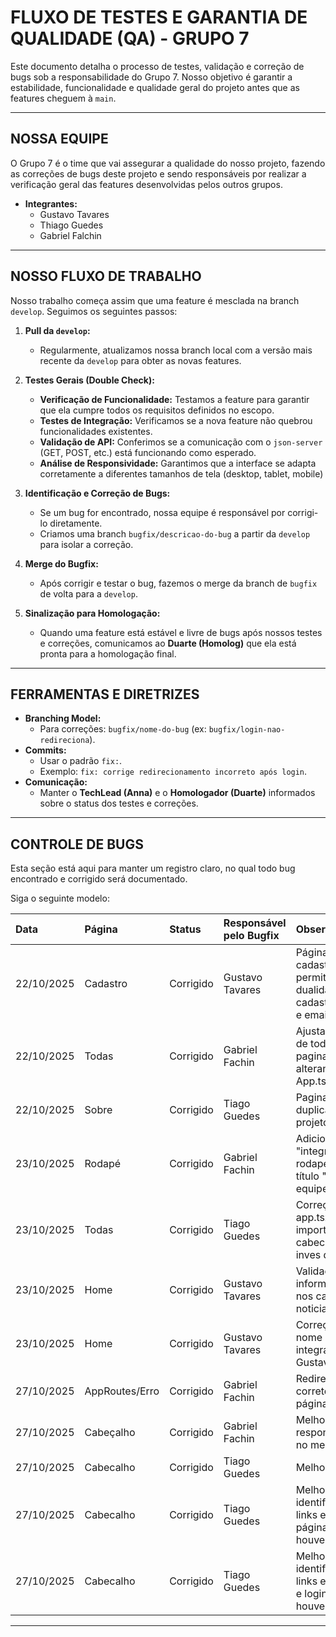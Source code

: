 # FLUXO DE TESTES E GARANTIA DE QUALIDADE (QA) - GRUPO 7

Este documento detalha o processo de testes, validação e correção de bugs sob a responsabilidade do Grupo 7. Nosso objetivo é garantir a estabilidade, funcionalidade e qualidade geral do projeto antes que as features cheguem à `main`.

---

## NOSSA EQUIPE

O Grupo 7 é o time que vai assegurar a qualidade do nosso projeto, fazendo as correções de bugs deste projeto e sendo responsáveis por realizar a verificação geral das features desenvolvidas pelos outros grupos.

- **Integrantes:**
  - Gustavo Tavares 
  - Thiago Guedes
  - Gabriel Falchin

---

## NOSSO FLUXO DE TRABALHO

Nosso trabalho começa assim que uma feature é mesclada na branch `develop`. Seguimos os seguintes passos:

1.  **Pull da `develop`:**
    - Regularmente, atualizamos nossa branch local com a versão mais recente da `develop` para obter as novas features.

2.  **Testes Gerais (Double Check):**
    - **Verificação de Funcionalidade:** Testamos a feature para garantir que ela cumpre todos os requisitos definidos no escopo.
    - **Testes de Integração:** Verificamos se a nova feature não quebrou funcionalidades existentes.
    - **Validação de API:** Conferimos se a comunicação com o `json-server` (GET, POST, etc.) está funcionando como esperado.
    - **Análise de Responsividade:** Garantimos que a interface se adapta corretamente a diferentes tamanhos de tela (desktop, tablet, mobile)

3.  **Identificação e Correção de Bugs:**
    - Se um bug for encontrado, nossa equipe é responsável por corrigi-lo diretamente.
    - Criamos uma branch `bugfix/descricao-do-bug` a partir da `develop` para isolar a correção.

4.  **Merge do Bugfix:**
    - Após corrigir e testar o bug, fazemos o merge da branch de `bugfix` de volta para a `develop`.

5.  **Sinalização para Homologação:**
    - Quando uma feature está estável e livre de bugs após nossos testes e correções, comunicamos ao **Duarte (Homolog)** que ela está pronta para a homologação final.

---

## FERRAMENTAS E DIRETRIZES

- **Branching Model:**
  - Para correções: `bugfix/nome-do-bug` (ex: `bugfix/login-nao-redireciona`).
- **Commits:**
  - Usar o padrão `fix:`.
  - Exemplo: `fix: corrige redirecionamento incorreto após login`.
- **Comunicação:**
  - Manter o **TechLead (Anna)** e o **Homologador (Duarte)** informados sobre o status dos testes e correções.

---

## CONTROLE DE BUGS

Esta seção está aqui para manter um registro claro, no qual todo bug encontrado e corrigido será documentado.

Siga o seguinte modelo:

Data | Página | Status | Responsável pelo Bugfix | Observação |
|:-------|:-----------|:--------------|:--------------|:--------------|
22/10/2025 | Cadastro | Corrigido | Gustavo Tavares | Página de cadastro permitindo dualidade no cadastro de user e email.|
22/10/2025 | Todas | Corrigido | Gabriel Fachin | Ajustando layout de todas a paginas, alterando o App.tsx.|
22/10/2025 | Sobre | Corrigido | Tiago Guedes | Pagina sobre duplicada no projeto |
23/10/2025 | Rodapé | Corrigido | Gabriel Fachin | Adicionado botão "integrantes" no rodapé sob o título "nossa equipe" |
23/10/2025 | Todas | Corrigido | Tiago Guedes | Correção no app.tsx, com a importaçao do cabecalho ao inves do menu |
23/10/2025 | Home | Corrigido | Gustavo Tavares | Validação de informações null nos cards de noticia |
23/10/2025 | Home | Corrigido | Gustavo Tavares | Correçao do nome do integrante Gustavo Tavares |
27/10/2025 | AppRoutes/Erro | Corrigido | Gabriel Fachin | Redirecionamento correto para a página de erro | 
27/10/2025 | Cabeçalho | Corrigido | Gabriel Fachin | Melhoria de responsividade no menu
27/10/2025 | Cabecalho | Corrigido | Tiago Guedes | Melhoria do Logo
27/10/2025 | Cabecalho | Corrigido | Tiago Guedes | Melhoria da identificação dos links e botões da página com houver
27/10/2025 | Cabecalho | Corrigido | Tiago Guedes | Melhoria na identificação de links em cadastro e login com houver
---
